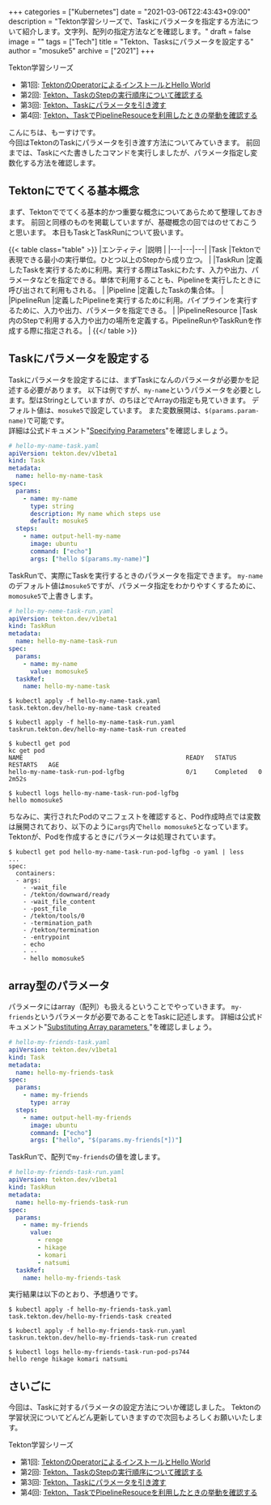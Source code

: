 +++
categories = ["Kubernetes"]
date = "2021-03-06T22:43:43+09:00"
description = "Tekton学習シリーズで、Taskにパラメータを指定する方法について紹介します。文字列、配列の指定方法などを確認します。"
draft = false
image = ""
tags = ["Tech"]
title = "Tekton、Tasksにパラメータを設定する"
author = "mosuke5"
archive = ["2021"]
+++

Tekton学習シリーズ
- 第1回: [TektonのOperatorによるインストールとHello World](/entry/2020/05/10/tekton-operator/)
- 第2回: [Tekton、TaskのStepの実行順序について確認する](/entry/2021/03/06/tekton-multi-steps-task/)
- 第3回: [Tekton、Taskにパラメータを引き渡す](/entry/2021/03/06/tekton-task-with-params/)
- 第4回: [Tekton、TaskでPipelineResouceを利用したときの挙動を確認する](/entry/2021/03/07/tekton-task-with-pipelineresource/)

こんにちは、もーすけです。  
今回はTektonのTaskにパラメータを引き渡す方法についてみていきます。
前回までは、Taskにべた書きしたコマンドを実行しましたが、パラメータ指定し変数化する方法を確認します。
<!--more-->

## Tektonにでてくる基本概念
まず、Tektonででてくる基本的かつ重要な概念についてあらためて整理しておきます。
前回と同様のものを掲載していますが、基礎概念の回ではのせておこうと思います。
本日もTaskとTaskRunについて扱います。

{{< table class="table" >}}
|エンティティ  |説明  |
|---|---|---|
|Task  |Tektonで表現できる最小の実行単位。ひとつ以上のStepから成り立つ。  |
|TaskRun  |定義したTaskを実行するために利用。実行する際はTaskにわたす、入力や出力、パラメータなどを指定できる。単体で利用することも、Pipelineを実行したときに呼び出されて利用もされる。  |
|Pipeline  |定義したTaskの集合体。  |
|PipelineRun  |定義したPipelineを実行するために利用。パイプラインを実行するために、入力や出力、パラメータを指定できる。  |
|PipelineResource  |Task内のStepで利用する入力や出力の場所を定義する。PipelineRunやTaskRunを作成する際に指定される。  |
{{</ table >}}

## Taskにパラメータを設定する
Taskにパラメータを設定するには、まずTaskになんのパラメータが必要かを記述する必要があります。
以下は例ですが、`my-name`というパラメータを必要とします。型はStringとしていますが、のちほどでArrayの指定も見ていきます。
デフォルト値は、`mosuke5`で設定しています。
また変数展開は、`$(params.param-name)`で可能です。  
詳細は公式ドキュメント"[Specifying Parameters](https://tekton.dev/docs/pipelines/tasks/#specifying-parameters)"を確認しましょう。

```yaml
# hello-my-name-task.yaml
apiVersion: tekton.dev/v1beta1
kind: Task
metadata:
  name: hello-my-name-task
spec:
  params:
    - name: my-name
      type: string
      description: My name which steps use
      default: mosuke5
  steps:
    - name: output-hell-my-name
      image: ubuntu
      command: ["echo"]
      args: ["hello $(params.my-name)"]
```

TaskRunで、実際にTaskを実行するときのパラメータを指定できます。
`my-name`のデフォルト値は`mosuke5`ですが、パラメータ指定をわかりやすくするために、`momosuke5`で上書きします。

```yaml
# hello-my-neme-task-run.yaml
apiVersion: tekton.dev/v1beta1
kind: TaskRun
metadata:
  name: hello-my-name-task-run
spec:
  params:
    - name: my-name
      value: momosuke5
  taskRef:
    name: hello-my-name-task
```

```
$ kubectl apply -f hello-my-name-task.yaml
task.tekton.dev/hello-my-name-task created

$ kubectl apply -f hello-my-name-task-run.yaml
taskrun.tekton.dev/hello-my-name-task-run created

$ kubectl get pod
kc get pod
NAME                                             READY   STATUS      RESTARTS   AGE
hello-my-name-task-run-pod-lgfbg                 0/1     Completed   0          2m52s

$ kubectl logs hello-my-name-task-run-pod-lgfbg
hello momosuke5
```

ちなみに、実行されたPodのマニフェストを確認すると、Pod作成時点では変数は展開されており、以下のように`args`内で`hello momosuke5`となっています。
Tektonが、Podを作成するときにパラメータは処理されています。

```
$ kubectl get pod hello-my-name-task-run-pod-lgfbg -o yaml | less
...
spec:
  containers:
  - args:
    - -wait_file
    - /tekton/downward/ready
    - -wait_file_content
    - -post_file
    - /tekton/tools/0
    - -termination_path
    - /tekton/termination
    - -entrypoint
    - echo
    - --
    - hello momosuke5
```

## array型のパラメータ
パラメータにはarray（配列）も扱えるということでやっていきます。
`my-friends`というパラメータが必要であることをTaskに記述します。
詳細は公式ドキュメント"[Substituting Array parameters
](https://tekton.dev/docs/pipelines/tasks/#substituting-array-parameters)"を確認しましょう。

```yaml
# hello-my-friends-task.yaml
apiVersion: tekton.dev/v1beta1
kind: Task
metadata:
  name: hello-my-friends-task
spec:
  params:
    - name: my-friends
      type: array
  steps:
    - name: output-hell-my-friends
      image: ubuntu
      command: ["echo"]
      args: ["hello", "$(params.my-friends[*])"]
```

TaskRunで、配列で`my-friends`の値を渡します。

```yaml
# hello-my-friends-task-run.yaml
apiVersion: tekton.dev/v1beta1
kind: TaskRun
metadata:
  name: hello-my-friends-task-run
spec:
  params:
    - name: my-friends
      value:
        - renge
        - hikage
        - komari
        - natsumi
  taskRef:
    name: hello-my-friends-task
```

実行結果は以下のとおり、予想通りです。

```
$ kubectl apply -f hello-my-friends-task.yaml
task.tekton.dev/hello-my-friends-task created

$ kubectl apply -f hello-my-friends-task-run.yaml
taskrun.tekton.dev/hello-my-friends-task-run created

$ kubectl logs hello-my-friends-task-run-pod-ps744
hello renge hikage komari natsumi
```

## さいごに
今回は、Taskに対するパラメータの設定方法についか確認しました。
Tektonの学習状況についてどんどん更新していきますので次回もよろしくお願いいたします。

Tekton学習シリーズ
- 第1回: [TektonのOperatorによるインストールとHello World](/entry/2020/05/10/tekton-operator/)
- 第2回: [Tekton、TaskのStepの実行順序について確認する](/entry/2021/03/06/tekton-multi-steps-task/)
- 第3回: [Tekton、Taskにパラメータを引き渡す](/entry/2021/03/06/tekton-task-with-params/)
- 第4回: [Tekton、TaskでPipelineResouceを利用したときの挙動を確認する](/entry/2021/03/07/tekton-task-with-pipelineresource/)